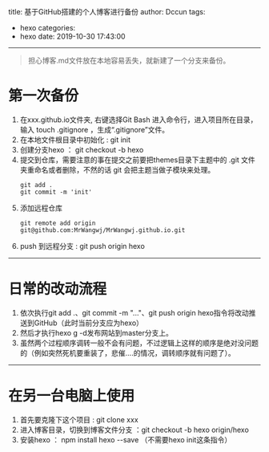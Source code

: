 title: 基于GitHub搭建的个人博客进行备份
author: Dccun
tags:
  - hexo
categories:
  - hexo
date: 2019-10-30 17:43:00
---
>担心博客.md文件放在本地容易丢失，就新建了一个分支来备份。

<!--more-->

# 第一次备份

1. 在xxx.github.io文件夹, 右键选择Git Bash 进入命令行，进入项目所在目录，输入 touch .gitignore ，生成“.gitignore”文件。
2. 在本地文件根目录中初始化 : git init
3. 创建分支hexo ： git checkout -b hexo
4. 提交到仓库，需要注意的事在提交之前要把themes目录下主题中的 .git 文件夹重命名或者删除，不然的话 git 会把主题当做子模块来处理。
	```
	git add .
	git commit -m 'init'
   ```
5. 添加远程仓库
	```
	git remote add origin 	git@github.com:MrWangwj/MrWangwj.github.io.git
   ```
6. push 到远程分支 : git push origin hexo

***

# 日常的改动流程


1. 依次执行git add .、git commit -m "..."、git push origin hexo指令将改动推送到GitHub（此时当前分支应为hexo）
2. 然后才执行hexo g -d发布网站到master分支上。
3. 虽然两个过程顺序调转一般不会有问题，不过逻辑上这样的顺序是绝对没问题的（例如突然死机要重装了，悲催....的情况，调转顺序就有问题了）。

***

# 在另一台电脑上使用

1. 首先要克隆下这个项目 : git clone xxx
2. 进入博客目录，切换到博客文件分支  ：git checkout -b hexo origin/hexo
3. 安装hexo ： npm install hexo --save （不需要hexo init这条指令）